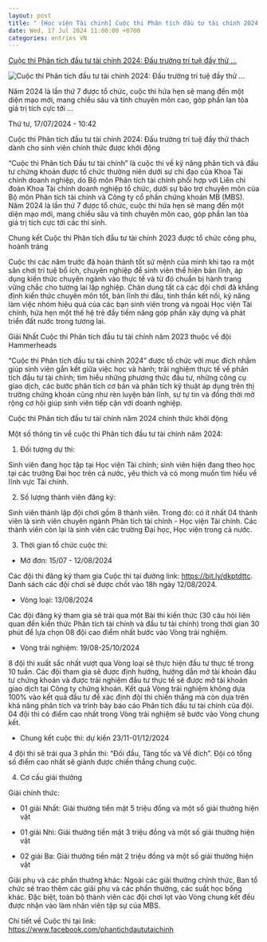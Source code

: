 ```yaml
---
layout: post
title: " [Học viện Tài chính] Cuộc thi Phân tích đầu tư tài chính 2024: Đấu trường trí tuệ đầy thử ..."
date: Wed, 17 Jul 2024 11:00:00 +0700
categories: entries VN
---
```

[Cuộc thi Phân tích đầu tư tài chính 2024: Đấu trường trí tuệ đầy thử ...](https://hvtc.edu.vn/tabid/102/catid/2/id/36983/Cuoc-thi-Phan-tich-dau-tu-tai-chinh-2024-dau-truong-tri-tue-day-thu-thach-danh-cho-sinh-vien-chinh-thuc-duoc-khoi-dong/Default.aspx)

![Cuộc thi Phân tích đầu tư tài chính 2024: Đấu trường trí tuệ đầy thử ...](https://www.hvtc.edu.vn/DesktopModules/News/Images/1042421772024PT3.png)

Năm 2024 là lần thứ 7 được tổ chức, cuộc thi hứa hẹn sẽ mang đến một diện mạo mới, mang chiều sâu và tính chuyên môn cao, góp phần lan tỏa giá trị tích cực tới ...

Thứ tư, 17/07/2024 - 10:42

Cuộc thi Phân tích đầu tư tài chính 2024: Đấu trường trí tuệ đầy thử thách dành cho sinh viên chính thức được khởi động

“Cuộc thi Phân tích Đầu tư tài chính” là cuộc thi về kỹ năng phân tích và đầu tư chứng khoán được tổ chức thường niên dưới sự chỉ đạo của Khoa Tài chính doanh nghiệp, do Bộ môn Phân tích tài chính phối hợp với Liên chi đoàn Khoa Tài chính doanh nghiệp tổ chức, dưới sự bảo trợ chuyên môn của Bộ môn Phân tích tài chính và Công ty cổ phần chứng khoán MB (MBS). Năm 2024 là lần thứ 7 được tổ chức, cuộc thi hứa hẹn sẽ mang đến một diện mạo mới, mang chiều sâu và tính chuyên môn cao, góp phần lan tỏa giá trị tích cực tới các thí sinh.



Chung kết Cuộc thi Phân tích đầu tư tài chính 2023 được tổ chức công phu, hoành tráng

Cuộc thi các năm trước đã hoàn thành tốt sứ mệnh của mình khi tạo ra một sân chơi trí tuệ bổ ích, chuyên nghiệp để sinh viên thể hiện bản lĩnh, áp dụng kiến thức chuyên ngành vào thực tế và từ đó chuẩn bị hành trang vững chắc cho tương lai lập nghiệp. Chân dung tất cả các đội chơi đã khẳng định kiến thức chuyên môn tốt, bản lĩnh thi đấu, tinh thần kết nối, kỹ năng làm việc nhóm hiệu quả của các bạn sinh viên trong và ngoài Học viện Tài chính, hứa hẹn một thế hệ trẻ đầy tiềm năng góp phần xây dựng và phát triển đất nước trong tương lai.

Giải Nhất Cuộc thi Phân tích đầu tư tài chính năm 2023 thuộc về đội Hammerheads

“Cuộc thi Phân tích đầu tư tài chính 2024” được tổ chức với mục đích nhằm giúp sinh viên gắn kết giữa việc học và hành; trải nghiệm thực tế về phân tích đầu tư tài chính; tìm hiểu những phương thức đầu tư, những công cụ giao dịch, các bước phân tích cơ bản và phân tích kỹ thuật áp dụng trên thị trường chứng khoán cũng như rèn luyện bản lĩnh, sự tự tin và đồng thời mở rộng cơ hội giúp sinh viên tiếp cận với doanh nghiệp.

Cuộc thi Phân tích đầu tư tài chính năm 2024 chính thức khởi động

Một số thông tin về cuộc thi Phân tích đầu tư tài chính năm 2024:

1. Đối tượng dự thi:

Sinh viên đang học tập tại Học viện Tài chính; sinh viên hiện đang theo học tại các trường Đại học trên cả nước, yêu thích và có mong muốn tìm hiểu về lĩnh vực Tài chính.

2. Số lượng thành viên đăng ký:

Sinh viên thành lập đội chơi gồm 8 thành viên. Trong đó: có ít nhất 04 thành viên là sinh viên chuyên ngành Phân tích tài chính - Học viện Tài chính. Các thành viên còn lại là sinh viên các trường Đại học, Học viện trong cả nước.

3. Thời gian tổ chức cuộc thi:

- Mở đơn: 15/07 - 12/08/2024

Các đội thi đăng ký tham gia Cuộc thi tại đường link: https://bit.ly/dkptdttc. Danh sách các đội chơi sẽ được chốt vào 18h ngày 12/08/2024.

- Vòng loại: 13/08/2024

Các đội đăng ký tham gia sẽ trải qua một Bài thi kiến thức (30 câu hỏi liên quan đến kiến thức Phân tích tài chính và đầu tư tài chính) trong thời gian 30 phút để lựa chọn 08 đội cao điểm nhất bước vào Vòng trải nghiệm.

- Vòng trải nghiệm: 19/08-25/10/2024

8 đội thi xuất sắc nhất vượt qua Vòng loại sẽ thực hiện đầu tư thực tế trong 10 tuần. Các đội tham gia sẽ được định hướng, hướng dẫn mở tài khoản đầu tư chứng khoán và được trải nghiệm đầu tư thực tế sẽ được mở tài khoản giao dịch tại Công ty chứng khoán. Kết quả Vòng trải nghiệm không dựa 100% vào kết quả đầu tư để xác định đội thi chiến thắng mà còn dựa trên khả năng phân tích và trình bày báo cáo Phân tích đầu tư tài chính của đội. 04 đội thi có điểm cao nhất trong Vòng trải nghiệm sẽ bước vào Vòng chung kết.

- Chung kết cuộc thi: dự kiến 23/11-01/12/2024

4 đội thi sẽ trải qua 3 phần thi: “Đối đầu, Tăng tốc và Về đích”. Đội có tổng số điểm cao nhất sẽ giành được chiến thắng chung cuộc.

4. Cơ cấu giải thưởng

Giải chính thức:

- 01 giải Nhất: Giải thưởng tiền mặt 5 triệu đồng và một số giải thưởng hiện vật

- 01 giải Nhì: Giải thưởng tiền mặt 3 triệu đồng và một số giải thưởng hiện vật

- 02 giải Ba: Giải thưởng tiền mặt 2 triệu đồng và một số giải thưởng hiện vật

Giải phụ và các phần thưởng khác: Ngoài các giải thưởng chính thức, Ban tổ chức sẽ trao thêm các giải phụ và các phần thưởng, các suất học bổng khác. Đặc biệt, toàn bộ thành viên các đội chơi lọt vào Vòng chung kết đều được nhận vào làm nhân viên tập sự của MBS.

Chi tiết về Cuộc thi tại link: https://www.facebook.com/phantichdaututaichinh

